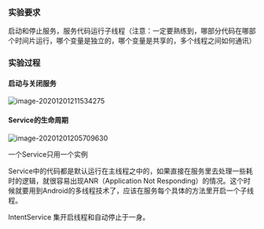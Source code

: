 ### 实验要求

启动和停止服务，服务代码运行子线程（注意：一定要熟练到，哪部分代码在哪部个时间片运行，哪个变量是独立的，哪个变量是共享的，多个线程之间如何通讯）

### 实验过程

#### 启动与关闭服务



![image-20201201211534275](https://qiyewuan-1302629736.cos.ap-nanjing.myqcloud.com/img/image-20201201211534275.png)



#### Service的生命周期

![image-20201201205709630](https://qiyewuan-1302629736.cos.ap-nanjing.myqcloud.com/img/image-20201201205709630.png)

一个Service只用一个实例

Service中的代码都是默认运行在主线程之中的，如果直接在服务里去处理一些耗时的逻辑，就很容易出现ANR（Application Not Responding）的情况。这个时候就要用到Android的多线程技术了，应该在服务每个具体的方法里开启一个子线程。

IntentService 集开启线程和自动停止于一身。